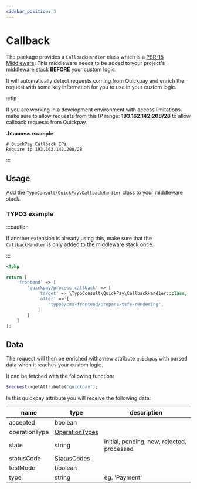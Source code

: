 ```yaml
---
sidebar_position: 3
---
```


# Callback

The package provides a `CallbackHandler` class which is a [PSR-15 Middleware](https://www.php-fig.org/psr/psr-15/). This
middleware needs to be added to your project's middleware stack **BEFORE** your custom logic.

It will automatically detect requests coming from Quickpay and enrich the request with some key information for you to
use in your custom logic.

:::tip

If you are working in a development environment with access limitations make sure to allow requests from this
IP range: **193.162.142.208/28** to allow callback requests from Quickpay.

**.htaccess example**

```text
# QuickPay Callback IPs
Require ip 193.162.142.208/28
```

:::

## Usage

Add the `TypoConsult\QuickPay\CallbackHandler` class to your middleware stack.

### TYPO3 example

:::caution

If another extension is already using this, make sure that the `CallbackHandler` is only added to the middleware stack
once.

:::

```php
<?php

return [
    'frontend' => [
        'quickpay/process-callback' => [
            'target' => \TypoConsult\QuickPay\CallbackHandler::class,
            'after' => [
                'typo3/cms-frontend/prepare-tsfe-rendering',
            ]
        ]
    ]
];
```

## Data

The request will then be enriched witha new attribute `quickpay` with parsed data when it reaches your custom logic.

It can be fetched with the following function:

```php
$request->getAttribute('quickpay');
```

In this quickpay attribute you will receive the following data:

| name          | type                                                   | description                                |
|---------------|--------------------------------------------------------|--------------------------------------------|
| accepted      | boolean                                                |                                            |
| operationType | [OperationTypes](/docs/features/types/operation-types) |                                            |
| state         | string                                                 | initial, pending, new, rejected, processed |
| statusCode    | [StatusCodes](/docs/features/types/status-codes)       |                                            |
| testMode      | boolean                                                |                                            |
| type          | string                                                 | eg. 'Payment'                              |

